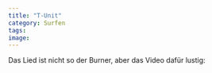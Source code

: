 ```yaml
---
title: "T-Unit"
category: Surfen
tags: 
image: 
---
```


Das Lied ist nicht so der Burner, aber das Video dafür lustig:  

  


